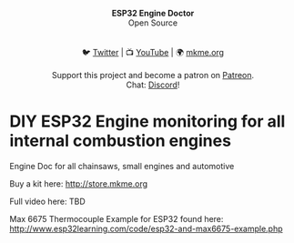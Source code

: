 
<p align="center">
<b>ESP32 Engine Doctor</b><br>
Open Source<br><br>
<br>🐦 <a href="https://twitter.com/mkmeorg">Twitter</a>
| 📺 <a href="https://www.youtube.com/mkmeorg">YouTube</a>
| 🌍 <a href="http://www.mkme.org">mkme.org</a><br>
<br>
Support this project and become a patron on <a href="https://www.patreon.com/EricWilliam">Patreon</a>.<br>
Chat: <a href="https://discord.gg/j9S4Fgv">Discord</a></b>!
</p>

# DIY ESP32 Engine monitoring for all internal combustion engines 
Engine Doc for all chainsaws, small engines and automotive 

Buy a kit here: http://store.mkme.org


Full video here:
TBD 

Max 6675 Thermocouple Example for ESP32 found here: 
http://www.esp32learning.com/code/esp32-and-max6675-example.php
